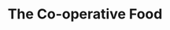 ---
title: "The Co-operative Food"
url: /bromyard/the-co-operative-food-high-street/
shop: convenience
---